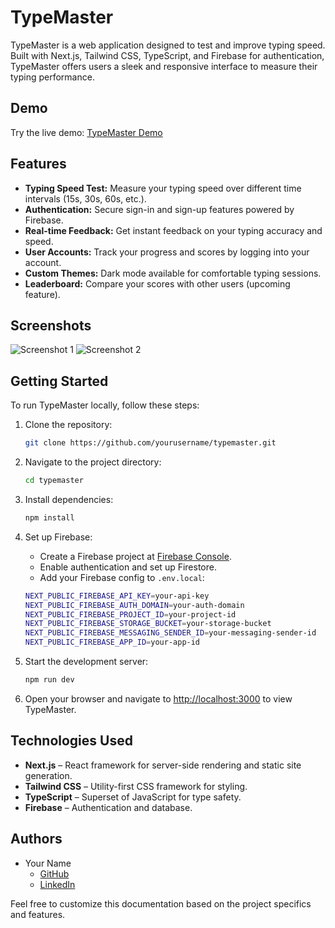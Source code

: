 # TypeMaster

TypeMaster is a web application designed to test and improve typing speed. Built with Next.js, Tailwind CSS, TypeScript, and Firebase for authentication, TypeMaster offers users a sleek and responsive interface to measure their typing performance.

## Demo

Try the live demo: [TypeMaster Demo](https://6706e9af47288b564aa80a46--typing-speed-testp.netlify.app/)

## Features

- **Typing Speed Test:** Measure your typing speed over different time intervals (15s, 30s, 60s, etc.).
- **Authentication:** Secure sign-in and sign-up features powered by Firebase.
- **Real-time Feedback:** Get instant feedback on your typing accuracy and speed.
- **User Accounts:** Track your progress and scores by logging into your account.
- **Custom Themes:** Dark mode available for comfortable typing sessions.
- **Leaderboard:** Compare your scores with other users (upcoming feature).

## Screenshots

![Screenshot 1](path-to-screenshot.png)
![Screenshot 2](path-to-screenshot.png)

## Getting Started

To run TypeMaster locally, follow these steps:

1. Clone the repository:

    ```bash
    git clone https://github.com/yourusername/typemaster.git
    ```

2. Navigate to the project directory:

    ```bash
    cd typemaster
    ```

3. Install dependencies:

    ```bash
    npm install
    ```

4. Set up Firebase:

    - Create a Firebase project at [Firebase Console](https://console.firebase.google.com/).
    - Enable authentication and set up Firestore.
    - Add your Firebase config to `.env.local`:

    ```bash
    NEXT_PUBLIC_FIREBASE_API_KEY=your-api-key
    NEXT_PUBLIC_FIREBASE_AUTH_DOMAIN=your-auth-domain
    NEXT_PUBLIC_FIREBASE_PROJECT_ID=your-project-id
    NEXT_PUBLIC_FIREBASE_STORAGE_BUCKET=your-storage-bucket
    NEXT_PUBLIC_FIREBASE_MESSAGING_SENDER_ID=your-messaging-sender-id
    NEXT_PUBLIC_FIREBASE_APP_ID=your-app-id
    ```

5. Start the development server:

    ```bash
    npm run dev
    ```

6. Open your browser and navigate to [http://localhost:3000](http://localhost:3000) to view TypeMaster.

## Technologies Used

- **Next.js** – React framework for server-side rendering and static site generation.
- **Tailwind CSS** – Utility-first CSS framework for styling.
- **TypeScript** – Superset of JavaScript for type safety.
- **Firebase** – Authentication and database.

## Authors

- Your Name
  - [GitHub](https://github.com/yourusername)
  - [LinkedIn](https://linkedin.com/in/yourprofile)

Feel free to customize this documentation based on the project specifics and features.
